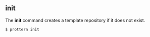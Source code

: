 ## init

The **init** command creates a template repository if it does not exist.

```command
$ prottern init
```